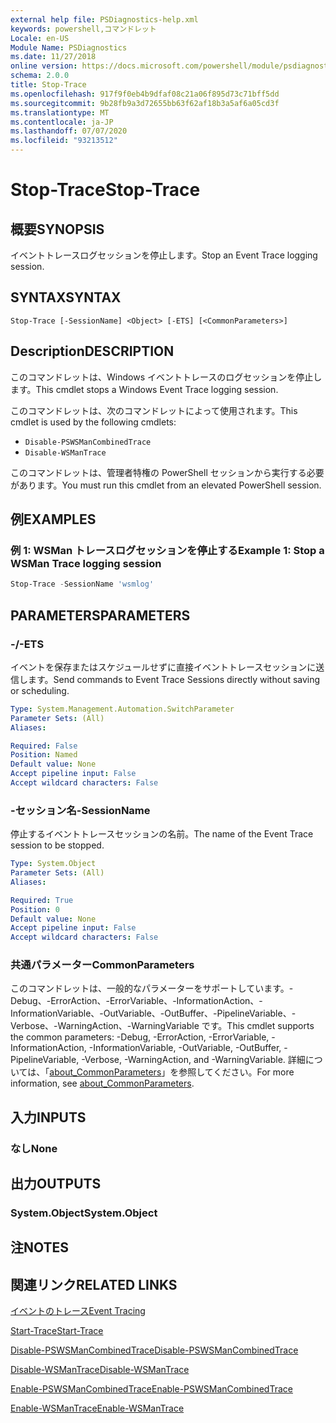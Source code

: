 ```yaml
---
external help file: PSDiagnostics-help.xml
keywords: powershell,コマンドレット
Locale: en-US
Module Name: PSDiagnostics
ms.date: 11/27/2018
online version: https://docs.microsoft.com/powershell/module/psdiagnostics/stop-trace?view=powershell-5.1&WT.mc_id=ps-gethelp
schema: 2.0.0
title: Stop-Trace
ms.openlocfilehash: 917f9f0eb4b9dfaf08c21a06f895d73c71bff5dd
ms.sourcegitcommit: 9b28fb9a3d72655bb63f62af18b3a5af6a05cd3f
ms.translationtype: MT
ms.contentlocale: ja-JP
ms.lasthandoff: 07/07/2020
ms.locfileid: "93213512"
---
```

# <span data-ttu-id="89679-103">Stop-Trace</span><span class="sxs-lookup"><span data-stu-id="89679-103">Stop-Trace</span></span>

## <span data-ttu-id="89679-104">概要</span><span class="sxs-lookup"><span data-stu-id="89679-104">SYNOPSIS</span></span>
<span data-ttu-id="89679-105">イベントトレースログセッションを停止します。</span><span class="sxs-lookup"><span data-stu-id="89679-105">Stop an Event Trace logging session.</span></span>

## <span data-ttu-id="89679-106">SYNTAX</span><span class="sxs-lookup"><span data-stu-id="89679-106">SYNTAX</span></span>

```
Stop-Trace [-SessionName] <Object> [-ETS] [<CommonParameters>]
```

## <span data-ttu-id="89679-107">Description</span><span class="sxs-lookup"><span data-stu-id="89679-107">DESCRIPTION</span></span>

<span data-ttu-id="89679-108">このコマンドレットは、Windows イベントトレースのログセッションを停止します。</span><span class="sxs-lookup"><span data-stu-id="89679-108">This cmdlet stops a Windows Event Trace logging session.</span></span>

<span data-ttu-id="89679-109">このコマンドレットは、次のコマンドレットによって使用されます。</span><span class="sxs-lookup"><span data-stu-id="89679-109">This cmdlet is used by the following cmdlets:</span></span>

- `Disable-PSWSManCombinedTrace`
- `Disable-WSManTrace`

<span data-ttu-id="89679-110">このコマンドレットは、管理者特権の PowerShell セッションから実行する必要があります。</span><span class="sxs-lookup"><span data-stu-id="89679-110">You must run this cmdlet from an elevated PowerShell session.</span></span>

## <span data-ttu-id="89679-111">例</span><span class="sxs-lookup"><span data-stu-id="89679-111">EXAMPLES</span></span>

### <span data-ttu-id="89679-112">例 1: WSMan トレースログセッションを停止する</span><span class="sxs-lookup"><span data-stu-id="89679-112">Example 1: Stop a WSMan Trace logging session</span></span>

```powershell
Stop-Trace -SessionName 'wsmlog'
```

## <span data-ttu-id="89679-113">PARAMETERS</span><span class="sxs-lookup"><span data-stu-id="89679-113">PARAMETERS</span></span>

### <span data-ttu-id="89679-114">-/</span><span class="sxs-lookup"><span data-stu-id="89679-114">-ETS</span></span>
<span data-ttu-id="89679-115">イベントを保存またはスケジュールせずに直接イベントトレースセッションに送信します。</span><span class="sxs-lookup"><span data-stu-id="89679-115">Send commands to Event Trace Sessions directly without saving or scheduling.</span></span>

```yaml
Type: System.Management.Automation.SwitchParameter
Parameter Sets: (All)
Aliases:

Required: False
Position: Named
Default value: None
Accept pipeline input: False
Accept wildcard characters: False
```

### <span data-ttu-id="89679-116">-セッション名</span><span class="sxs-lookup"><span data-stu-id="89679-116">-SessionName</span></span>
<span data-ttu-id="89679-117">停止するイベントトレースセッションの名前。</span><span class="sxs-lookup"><span data-stu-id="89679-117">The name of the Event Trace session to be stopped.</span></span>

```yaml
Type: System.Object
Parameter Sets: (All)
Aliases:

Required: True
Position: 0
Default value: None
Accept pipeline input: False
Accept wildcard characters: False
```

### <span data-ttu-id="89679-118">共通パラメーター</span><span class="sxs-lookup"><span data-stu-id="89679-118">CommonParameters</span></span>
<span data-ttu-id="89679-119">このコマンドレットは、一般的なパラメーターをサポートしています。-Debug、-ErrorAction、-ErrorVariable、-InformationAction、-InformationVariable、-OutVariable、-OutBuffer、-PipelineVariable、-Verbose、-WarningAction、-WarningVariable です。</span><span class="sxs-lookup"><span data-stu-id="89679-119">This cmdlet supports the common parameters: -Debug, -ErrorAction, -ErrorVariable, -InformationAction, -InformationVariable, -OutVariable, -OutBuffer, -PipelineVariable, -Verbose, -WarningAction, and -WarningVariable.</span></span> <span data-ttu-id="89679-120">詳細については、「[about_CommonParameters](https://go.microsoft.com/fwlink/?LinkID=113216)」を参照してください。</span><span class="sxs-lookup"><span data-stu-id="89679-120">For more information, see [about_CommonParameters](https://go.microsoft.com/fwlink/?LinkID=113216).</span></span>

## <span data-ttu-id="89679-121">入力</span><span class="sxs-lookup"><span data-stu-id="89679-121">INPUTS</span></span>

### <span data-ttu-id="89679-122">なし</span><span class="sxs-lookup"><span data-stu-id="89679-122">None</span></span>

## <span data-ttu-id="89679-123">出力</span><span class="sxs-lookup"><span data-stu-id="89679-123">OUTPUTS</span></span>

### <span data-ttu-id="89679-124">System.Object</span><span class="sxs-lookup"><span data-stu-id="89679-124">System.Object</span></span>

## <span data-ttu-id="89679-125">注</span><span class="sxs-lookup"><span data-stu-id="89679-125">NOTES</span></span>

## <span data-ttu-id="89679-126">関連リンク</span><span class="sxs-lookup"><span data-stu-id="89679-126">RELATED LINKS</span></span>

[<span data-ttu-id="89679-127">イベントのトレース</span><span class="sxs-lookup"><span data-stu-id="89679-127">Event Tracing</span></span>](/windows/desktop/ETW/event-tracing-portal)

[<span data-ttu-id="89679-128">Start-Trace</span><span class="sxs-lookup"><span data-stu-id="89679-128">Start-Trace</span></span>](start-trace.md)

[<span data-ttu-id="89679-129">Disable-PSWSManCombinedTrace</span><span class="sxs-lookup"><span data-stu-id="89679-129">Disable-PSWSManCombinedTrace</span></span>](Disable-PSWSManCombinedTrace.md)

[<span data-ttu-id="89679-130">Disable-WSManTrace</span><span class="sxs-lookup"><span data-stu-id="89679-130">Disable-WSManTrace</span></span>](Disable-WSManTrace.md)

[<span data-ttu-id="89679-131">Enable-PSWSManCombinedTrace</span><span class="sxs-lookup"><span data-stu-id="89679-131">Enable-PSWSManCombinedTrace</span></span>](Enable-PSWSManCombinedTrace.md)

[<span data-ttu-id="89679-132">Enable-WSManTrace</span><span class="sxs-lookup"><span data-stu-id="89679-132">Enable-WSManTrace</span></span>](Enable-WSManTrace.md)
